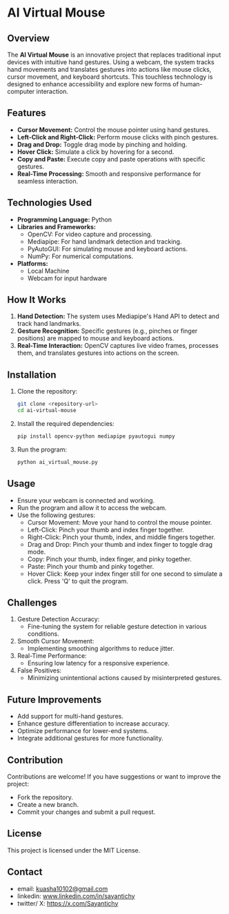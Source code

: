 # AI Virtual Mouse

## Overview

The **AI Virtual Mouse** is an innovative project that replaces traditional input devices with intuitive hand gestures. Using a webcam, the system tracks hand movements and translates gestures into actions like mouse clicks, cursor movement, and keyboard shortcuts. This touchless technology is designed to enhance accessibility and explore new forms of human-computer interaction.

## Features

- **Cursor Movement:** Control the mouse pointer using hand gestures.
- **Left-Click and Right-Click:** Perform mouse clicks with pinch gestures.
- **Drag and Drop:** Toggle drag mode by pinching and holding.
- **Hover Click:** Simulate a click by hovering for a second.
- **Copy and Paste:** Execute copy and paste operations with specific gestures.
- **Real-Time Processing:** Smooth and responsive performance for seamless interaction.

## Technologies Used

- **Programming Language:** Python
- **Libraries and Frameworks:**
  - OpenCV: For video capture and processing.
  - Mediapipe: For hand landmark detection and tracking.
  - PyAutoGUI: For simulating mouse and keyboard actions.
  - NumPy: For numerical computations.
- **Platforms:**
  - Local Machine
  - Webcam for input hardware

## How It Works

1. **Hand Detection:** The system uses Mediapipe's Hand API to detect and track hand landmarks.
2. **Gesture Recognition:** Specific gestures (e.g., pinches or finger positions) are mapped to mouse and keyboard actions.
3. **Real-Time Interaction:** OpenCV captures live video frames, processes them, and translates gestures into actions on the screen.

## Installation

1. Clone the repository:
   ```bash
   git clone <repository-url>
   cd ai-virtual-mouse
2. Install the required dependencies:
   ```bash
   pip install opencv-python mediapipe pyautogui numpy
4. Run the program:
    ```bash
    python ai_virtual_mouse.py
## Usage
- Ensure your webcam is connected and working.
- Run the program and allow it to access the webcam.
- Use the following gestures:
   - Cursor Movement: Move your hand to control the mouse pointer.
   - Left-Click: Pinch your thumb and index finger together.
   - Right-Click: Pinch your thumb, index, and middle fingers together.
   - Drag and Drop: Pinch your thumb and index finger to toggle drag mode.
   - Copy: Pinch your thumb, index finger, and pinky together.
   - Paste: Pinch your thumb and pinky together.
   - Hover Click: Keep your index finger still for one second to simulate a click.
Press 'Q' to quit the program.
## Challenges
1. Gesture Detection Accuracy:
   - Fine-tuning the system for reliable gesture detection in various conditions.
2. Smooth Cursor Movement:
   - Implementing smoothing algorithms to reduce jitter.
3. Real-Time Performance:
   - Ensuring low latency for a responsive experience.
4. False Positives:
   - Minimizing unintentional actions caused by misinterpreted gestures.
## Future Improvements
- Add support for multi-hand gestures.
- Enhance gesture differentiation to increase accuracy.
- Optimize performance for lower-end systems.
- Integrate additional gestures for more functionality.
## Contribution
Contributions are welcome! If you have suggestions or want to improve the project:

- Fork the repository.
- Create a new branch.
- Commit your changes and submit a pull request.
## License
This project is licensed under the MIT License.
## Contact
 - email: kuasha10102@gmail.com
 - linkedin: www.linkedin.com/in/sayantichy
 - twitter/ X: https://x.com/Sayantichy
